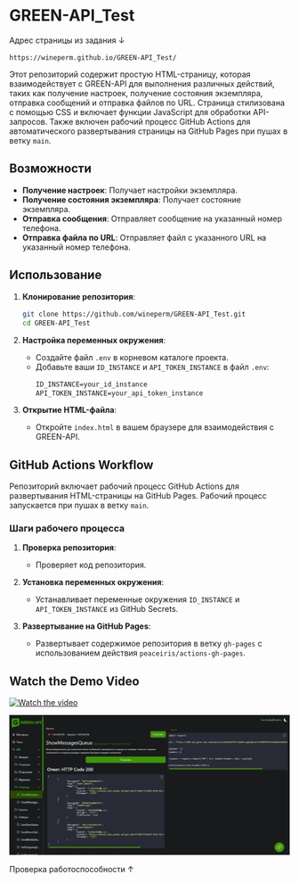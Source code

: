 # GREEN-API_Test

Адрес страницы из задания &#8595;

```
https://wineperm.github.io/GREEN-API_Test/
```

Этот репозиторий содержит простую HTML-страницу, которая взаимодействует с GREEN-API для выполнения различных действий, таких как получение настроек, получение состояния экземпляра, отправка сообщений и отправка файлов по URL. Страница стилизована с помощью CSS и включает функции JavaScript для обработки API-запросов. Также включен рабочий процесс GitHub Actions для автоматического развертывания страницы на GitHub Pages при пушах в ветку `main`.

## Возможности

- **Получение настроек**: Получает настройки экземпляра.
- **Получение состояния экземпляра**: Получает состояние экземпляра.
- **Отправка сообщения**: Отправляет сообщение на указанный номер телефона.
- **Отправка файла по URL**: Отправляет файл с указанного URL на указанный номер телефона.

## Использование

1. **Клонирование репозитория**:
   ```sh
   git clone https://github.com/wineperm/GREEN-API_Test.git
   cd GREEN-API_Test
   ```

2. **Настройка переменных окружения**:
   - Создайте файл `.env` в корневом каталоге проекта.
   - Добавьте ваши `ID_INSTANCE` и `API_TOKEN_INSTANCE` в файл `.env`:
     ```env
     ID_INSTANCE=your_id_instance
     API_TOKEN_INSTANCE=your_api_token_instance
     ```

3. **Открытие HTML-файла**:
   - Откройте `index.html` в вашем браузере для взаимодействия с GREEN-API.

## GitHub Actions Workflow

Репозиторий включает рабочий процесс GitHub Actions для развертывания HTML-страницы на GitHub Pages. Рабочий процесс запускается при пушах в ветку `main`.

### Шаги рабочего процесса

1. **Проверка репозитория**:
   - Проверяет код репозитория.

2. **Установка переменных окружения**:
   - Устанавливает переменные окружения `ID_INSTANCE` и `API_TOKEN_INSTANCE` из GitHub Secrets.

3. **Развертывание на GitHub Pages**:
   - Развертывает содержимое репозитория в ветку `gh-pages` с использованием действия `peaceiris/actions-gh-pages`.

## Watch the Demo Video

[![Watch the video](https://img.youtube.com/vi/4y04DgEkNRo/0.jpg)](https://www.youtube.com/watch?v=4y04DgEkNRo)

![Alt text](https://github.com/wineperm/GREEN-API_Test/blob/main/check.jpg)

Проверка работоспособности &#8593;
